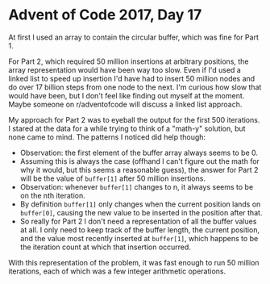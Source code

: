# Advent of Code 2017, Day 17

At first I used an array to contain the circular buffer, which was fine for Part 1.

For Part 2, which required 50 million insertions at arbitrary positions, the array representation would have been way too slow.  Even if I'd used a linked list to speed up insertion I'd have had to insert 50 million nodes and do over 17 billion steps from one node to the next.  I'm curious how slow that would have been, but I don't feel like finding out myself at the moment.  Maybe someone on r/adventofcode will discuss a linked list approach.

My approach for Part 2 was to eyeball the output for the first 500 iterations.  I stared at the data for a while trying to think of a "math-y" solution, but none came to mind.  The patterns I noticed did help though:

- Observation: the first element of the buffer array always seems to be 0.
- Assuming this is always the case (offhand I can't figure out the math for why it would, but this seems a reasonable guess), the answer for Part 2 will be the value of `buffer[1]` after 50 million insertions.
- Observation: whenever `buffer[1]` changes to n, it always seems to be on the nth iteration.
- By definition `buffer[1]` only changes when the current position lands on `buffer[0]`, causing the new value to be inserted in the position after that.
- So really for Part 2 I don't need a representation of all the buffer values at all.  I only need to keep track of the buffer length, the current position, and the value most recently inserted at `buffer[1]`, which happens to be the iteration count at which that insertion occurred.

With this representation of the problem, it was fast enough to run 50 million iterations, each of which was a few integer arithmetic operations.


